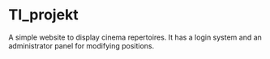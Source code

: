 # TI_projekt
A simple website to display cinema repertoires. It has a login system and an administrator panel for modifying positions.
